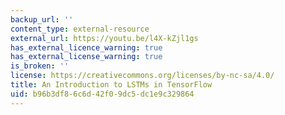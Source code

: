 ```yaml
---
backup_url: ''
content_type: external-resource
external_url: https://youtu.be/l4X-kZjl1gs
has_external_licence_warning: true
has_external_license_warning: true
is_broken: ''
license: https://creativecommons.org/licenses/by-nc-sa/4.0/
title: An Introduction to LSTMs in TensorFlow
uid: b96b3df8-6c6d-42f0-9dc5-dc1e9c329864
---
```


